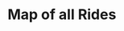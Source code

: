 #  Map of all Rides
<script src="https://gist.github.com/8nich/a7fe1203e1a5065810474225ea2b57b9.js"></script>
